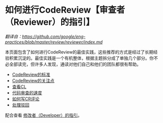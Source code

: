 # 如何进行CodeReview【审查者（Reviewer）的指引】

*翻译自：https://github.com/google/eng-practices/blob/master/review/reviewer/index.md*

本页面包含了如何进行CodeReview的最佳实践，这些推荐的方式是经过了长期经验积累沉淀的。最佳实践是一个有机整体，根据主题拆分成了单独几个部分。你不必全部读完，但许多人发现，通读对他们自己和他们的团队都很有帮助。

+ [CodeReview的标准](standard.md)
+ [CodeReview的关注点](looking-for.md)
+ [查看CL](navigate.md)
+ [代码审查的速度](speed.md)
+ [如何写CR评论](comments.md)
+ [处理驳回](pushback.md)

配合查看 [修改者（Developer）的指引](../developer/index.md)。
